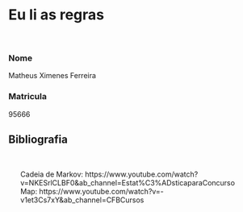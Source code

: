 <h1>Eu li as regras</h1>
<br>
<h3>Nome</h3>
<t>Matheus Ximenes Ferreira</t><br>
<h3>Matricula</h3>
<t>95666</t><br>

<h2>Bibliografia</h2>
<br>
<t>
<ul>
    <t>Cadeia de Markov: https://www.youtube.com/watch?v=NKESrlCLBF0&ab_channel=Estat%C3%ADsticaparaConcurso</t><br>
    <t>Map: https://www.youtube.com/watch?v=-v1et3Cs7xY&ab_channel=CFBCursos</t><br>
</ul>
</t>